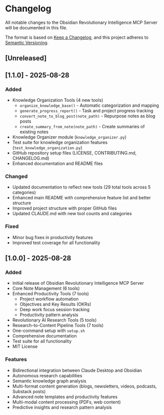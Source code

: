 # Changelog

All notable changes to the Obsidian Revolutionary Intelligence MCP Server will be documented in this file.

The format is based on [Keep a Changelog](https://keepachangelog.com/en/1.0.0/),
and this project adheres to [Semantic Versioning](https://semver.org/spec/v2.0.0.html).

## [Unreleased]

## [1.1.0] - 2025-08-28

### Added
- Knowledge Organization Tools (4 new tools)
  - `organize_knowledge_base()` - Automatic categorization and mapping
  - `generate_progress_report()` - Task and project progress tracking
  - `convert_note_to_blog_post(note_path)` - Repurpose notes as blog posts
  - `create_summary_from_note(note_path)` - Create summaries of existing notes
- Knowledge Organizer module (`knowledge_organizer.py`)
- Test suite for knowledge organization features (`test_knowledge_organization.py`)
- GitHub repository setup files (LICENSE, CONTRIBUTING.md, CHANGELOG.md)
- Enhanced documentation and README files

### Changed
- Updated documentation to reflect new tools (29 total tools across 5 categories)
- Enhanced main README with comprehensive feature list and better structure
- Improved project structure with proper GitHub files
- Updated CLAUDE.md with new tool counts and categories

### Fixed
- Minor bug fixes in productivity features
- Improved test coverage for all functionality

## [1.0.0] - 2025-08-28

### Added
- Initial release of Obsidian Revolutionary Intelligence MCP Server
- Core Note Management (6 tools)
- Enhanced Productivity Tools (7 tools)
  - Project workflow automation
  - Objectives and Key Results (OKRs)
  - Deep work focus session tracking
  - Productivity pattern analysis
- Revolutionary AI Research Tools (5 tools)
- Research-to-Content Pipeline Tools (7 tools)
- One-command setup with `setup.sh`
- Comprehensive documentation
- Test suite for all functionality
- MIT License

### Features
- Bidirectional integration between Claude Desktop and Obsidian
- Autonomous research capabilities
- Semantic knowledge graph analysis
- Multi-format content generation (blogs, newsletters, videos, podcasts, Substack posts)
- Advanced note templates and productivity features
- Multi-modal content processing (PDFs, web content)
- Predictive insights and research pattern analysis